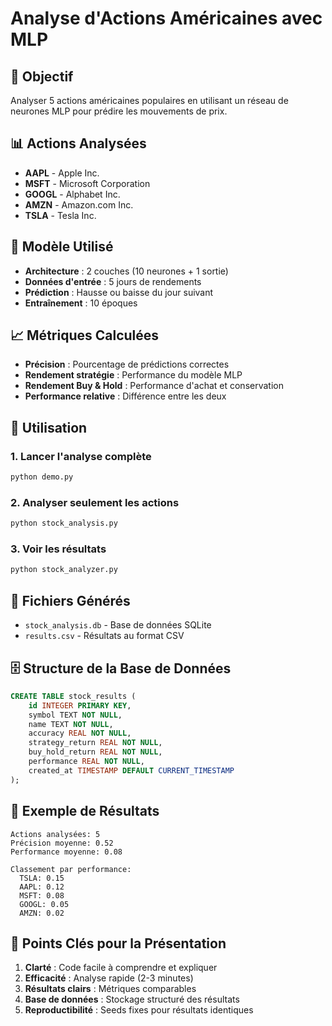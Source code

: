 # Analyse d'Actions Américaines avec MLP

## 🎯 Objectif
Analyser 5 actions américaines populaires en utilisant un réseau de neurones MLP pour prédire les mouvements de prix.

## 📊 Actions Analysées
- **AAPL** - Apple Inc.
- **MSFT** - Microsoft Corporation  
- **GOOGL** - Alphabet Inc.
- **AMZN** - Amazon.com Inc.
- **TSLA** - Tesla Inc.

## 🔧 Modèle Utilisé
- **Architecture** : 2 couches (10 neurones + 1 sortie)
- **Données d'entrée** : 5 jours de rendements
- **Prédiction** : Hausse ou baisse du jour suivant
- **Entraînement** : 10 époques

## 📈 Métriques Calculées
- **Précision** : Pourcentage de prédictions correctes
- **Rendement stratégie** : Performance du modèle MLP
- **Rendement Buy & Hold** : Performance d'achat et conservation
- **Performance relative** : Différence entre les deux

## 🚀 Utilisation

### 1. Lancer l'analyse complète
```bash
python demo.py
```

### 2. Analyser seulement les actions
```bash
python stock_analysis.py
```

### 3. Voir les résultats
```bash
python stock_analyzer.py
```

## 📁 Fichiers Générés
- `stock_analysis.db` - Base de données SQLite
- `results.csv` - Résultats au format CSV

## 🗄️ Structure de la Base de Données
```sql
CREATE TABLE stock_results (
    id INTEGER PRIMARY KEY,
    symbol TEXT NOT NULL,
    name TEXT NOT NULL,
    accuracy REAL NOT NULL,
    strategy_return REAL NOT NULL,
    buy_hold_return REAL NOT NULL,
    performance REAL NOT NULL,
    created_at TIMESTAMP DEFAULT CURRENT_TIMESTAMP
);
```

## 📝 Exemple de Résultats
```
Actions analysées: 5
Précision moyenne: 0.52
Performance moyenne: 0.08

Classement par performance:
  TSLA: 0.15
  AAPL: 0.12
  MSFT: 0.08
  GOOGL: 0.05
  AMZN: 0.02
```

## 🎯 Points Clés pour la Présentation
1. **Clarté** : Code facile à comprendre et expliquer
2. **Efficacité** : Analyse rapide (2-3 minutes)
3. **Résultats clairs** : Métriques comparables
4. **Base de données** : Stockage structuré des résultats
5. **Reproductibilité** : Seeds fixes pour résultats identiques
